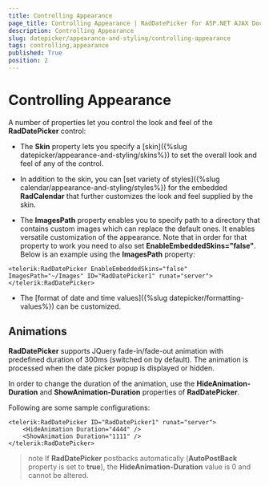 ```yaml
---
title: Controlling Appearance
page_title: Controlling Appearance | RadDatePicker for ASP.NET AJAX Documentation
description: Controlling Appearance
slug: datepicker/appearance-and-styling/controlling-appearance
tags: controlling,appearance
published: True
position: 2
---
```


# Controlling Appearance


A number of properties let you control the look and feel of the **RadDatePicker** control:

* The **Skin** property lets you specify a [skin]({%slug datepicker/appearance-and-styling/skins%}) to set the overall look and feel of any of the control.

* In addition to the skin, you can [set variety of styles]({%slug calendar/appearance-and-styling/styles%}) for the embedded **RadCalendar** that further customizes the look and feel supplied by the skin.

* The **ImagesPath** property enables you to specify path to a directory that contains custom images which can replace the default ones. It enables versatile customization of the appearance. Note that in order for that property to work you need to also set **EnableEmbeddedSkins="false"**. Below is an example using the **ImagesPath** property:



````ASPNET
<telerik:RadDatePicker EnableEmbeddedSkins="false" ImagesPath="~/Images" ID="RadDatePicker1" runat="server">
</telerik:RadDatePicker>
````


* The [format of date and time values]({%slug datepicker/formatting-values%}) can be customized.


## Animations

**RadDatePicker** supports JQuery fade-in/fade-out animation with predefined duration of 300ms (switched on by default). The animation is processed when the date picker popup is displayed or hidden.

In order to change the duration of the animation, use the **HideAnimation-Duration** and **ShowAnimation-Duration** properties of **RadDatePicker**.

Following are some sample configurations:

````ASPNET
<telerik:RadDatePicker ID="RadDatePicker1" runat="server">
    <HideAnimation Duration="4444" />
    <ShowAnimation Duration="1111" />
</telerik:RadDatePicker>	
````



>note 
If **RadDatePicker** postbacks automatically (**AutoPostBack** property is set to **true**), the **HideAnimation-Duration** value is 0 and cannot be altered.
>

